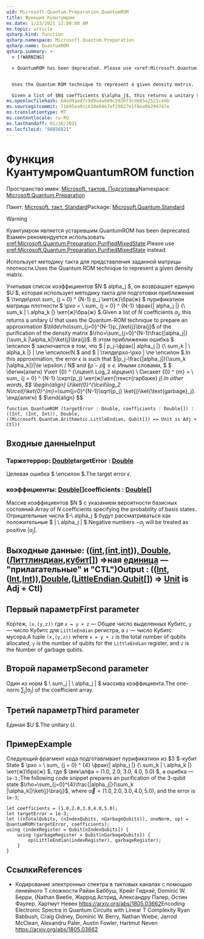 ```yaml
---
uid: Microsoft.Quantum.Preparation.QuantumROM
title: Функция Куантумром
ms.date: 1/23/2021 12:00:00 AM
ms.topic: article
qsharp.kind: function
qsharp.namespace: Microsoft.Quantum.Preparation
qsharp.name: QuantumROM
qsharp.summary: >-
  > [!WARNING]

  > QuantumROM has been deprecated. Please use <xref:Microsoft.Quantum.Preparation.PurifiedMixedState> instead.


  Uses the Quantum ROM technique to represent a given density matrix.

  Given a list of $N$ coefficients $\alpha_j$, this returns a unitary $U$ that uses the Quantum-ROM technique to prepare an approximation  $\tilde\rho\sum_{j=0}^{N-1}p_j\ket{j}\bra{j}$ of the purification of the density matrix $\rho=\sum_{j=0}^{N-1}\frac{|alpha_j|}{\sum_k |\alpha_k|}\ket{j}\bra{j}$. In this approximation, the error $\epsilon$ is such that $|p_j-\frac{|alpha_j|}{\sum_k |\alpha_k|}|\le \epsilon / N$ and $\|\tilde\rho - \rho\| \le \epsilon$. In other words, $$ \begin{align} U\ket{0}^{\lceil\log_2 N\rceil}\ket{0}^{m}=\sum_{j=0}^{N-1}\sqrt{p_j} \ket{j}\ket{\text{garbage}_j}. \end{align} $$
ms.openlocfilehash: 64ed9aed7c9d9a4a689c5926f3cd085a2521c4db
ms.sourcegitcommit: 71605ea9cc630e84e7ef29027e1f0ea06299747e
ms.translationtype: MT
ms.contentlocale: ru-RU
ms.lasthandoff: 01/26/2021
ms.locfileid: "98856821"
---
```

# <a name="quantumrom-function"></a><span data-ttu-id="a2d10-102">Функция Куантумром</span><span class="sxs-lookup"><span data-stu-id="a2d10-102">QuantumROM function</span></span>

<span data-ttu-id="a2d10-103">Пространство имен: [Microsoft. тактов. Подготовка](xref:Microsoft.Quantum.Preparation)</span><span class="sxs-lookup"><span data-stu-id="a2d10-103">Namespace: [Microsoft.Quantum.Preparation](xref:Microsoft.Quantum.Preparation)</span></span>

<span data-ttu-id="a2d10-104">Пакет: [Microsoft. такт. Standard](https://nuget.org/packages/Microsoft.Quantum.Standard)</span><span class="sxs-lookup"><span data-stu-id="a2d10-104">Package: [Microsoft.Quantum.Standard](https://nuget.org/packages/Microsoft.Quantum.Standard)</span></span>


> [!WARNING]
> <span data-ttu-id="a2d10-105">Куантумром является устаревшим.</span><span class="sxs-lookup"><span data-stu-id="a2d10-105">QuantumROM has been deprecated.</span></span> <span data-ttu-id="a2d10-106">Взамен рекомендуется использовать <xref:Microsoft.Quantum.Preparation.PurifiedMixedState>.</span><span class="sxs-lookup"><span data-stu-id="a2d10-106">Please use <xref:Microsoft.Quantum.Preparation.PurifiedMixedState> instead.</span></span>

<span data-ttu-id="a2d10-107">Использует методику такта для представления заданной матрицы плотности.</span><span class="sxs-lookup"><span data-stu-id="a2d10-107">Uses the Quantum ROM technique to represent a given density matrix.</span></span>

<span data-ttu-id="a2d10-108">Учитывая список коэффициентов $N $ alpha_j $, он возвращает единую $U $, которая использует методику такта для подготовки приближения $ \тилде\рхо\ sum_ {j = 0} ^ {N-1} p_j \кет{ж}\бра{ж} $ пурификатион матрицы плотности $ \рхо = \ sum_ {j = 0} ^ {N-1} \фрак{| alpha_j |} {\ sum_k | \ alpha_k |} \кет{ж}\бра{ж} $.</span><span class="sxs-lookup"><span data-stu-id="a2d10-108">Given a list of $N$ coefficients $\alpha_j$, this returns a unitary $U$ that uses the Quantum-ROM technique to prepare an approximation  $\tilde\rho\sum_{j=0}^{N-1}p_j\ket{j}\bra{j}$ of the purification of the density matrix $\rho=\sum_{j=0}^{N-1}\frac{|alpha_j|}{\sum_k |\alpha_k|}\ket{j}\bra{j}$.</span></span> <span data-ttu-id="a2d10-109">В этом приближении ошибка $ \епсилон $ заключается в том, что $ | p_j-\фрак{| alpha_j |} {\ sum_k | \ alpha_k |} | \ле \епсилон/N $ and $ \| \тилде\рхо-\рхо \| \ле \епсилон $.</span><span class="sxs-lookup"><span data-stu-id="a2d10-109">In this approximation, the error $\epsilon$ is such that $|p_j-\frac{|alpha_j|}{\sum_k |\alpha_k|}|\le \epsilon / N$ and $\|\tilde\rho - \rho\| \le \epsilon$.</span></span> <span data-ttu-id="a2d10-110">Иными словами, $ $ \бегин{алигн} У\кет {0} ^ {\лцеил\ Log_2 н\рцеил} \ Сисакет {0} ^ {m} = \ sum_ {j = 0} ^ {N-1} \скрт{p_j} \кет{ж}\кет{\текст{гарбаже} _j}.</span><span class="sxs-lookup"><span data-stu-id="a2d10-110">In other words, $$ \begin{align} U\ket{0}^{\lceil\log_2 N\rceil}\ket{0}^{m}=\sum_{j=0}^{N-1}\sqrt{p_j} \ket{j}\ket{\text{garbage}_j}.</span></span>
<span data-ttu-id="a2d10-111">\енд{алигн} $ $</span><span class="sxs-lookup"><span data-stu-id="a2d10-111">\end{align} $$</span></span>

```qsharp
function QuantumROM (targetError : Double, coefficients : Double[]) : ((Int, (Int, Int)), Double, ((Microsoft.Quantum.Arithmetic.LittleEndian, Qubit[]) => Unit is Adj + Ctl))
```


## <a name="input"></a><span data-ttu-id="a2d10-112">Входные данные</span><span class="sxs-lookup"><span data-stu-id="a2d10-112">Input</span></span>

### <a name="targeterror--double"></a><span data-ttu-id="a2d10-113">Таржетеррор: [Double](xref:microsoft.quantum.lang-ref.double)</span><span class="sxs-lookup"><span data-stu-id="a2d10-113">targetError : [Double](xref:microsoft.quantum.lang-ref.double)</span></span>

<span data-ttu-id="a2d10-114">Целевая ошибка $ \епсилон $.</span><span class="sxs-lookup"><span data-stu-id="a2d10-114">The target error $\epsilon$.</span></span>


### <a name="coefficients--double"></a><span data-ttu-id="a2d10-115">коэффициенты: [Double](xref:microsoft.quantum.lang-ref.double)[]</span><span class="sxs-lookup"><span data-stu-id="a2d10-115">coefficients : [Double](xref:microsoft.quantum.lang-ref.double)[]</span></span>

<span data-ttu-id="a2d10-116">Массив коэффициентов $N $ с указанием вероятности базисных состояний.</span><span class="sxs-lookup"><span data-stu-id="a2d10-116">Array of $N$ coefficients specifying the probability of basis states.</span></span>
<span data-ttu-id="a2d10-117">Отрицательные числа $-\ alpha_j $ будут рассматриваться как положительные $ | \ alpha_j | $.</span><span class="sxs-lookup"><span data-stu-id="a2d10-117">Negative numbers $-\alpha_j$ will be treated as positive $|\alpha_j|$.</span></span>



## <a name="output--intintintdoublelittleendianqubit--unit--is-adj--ctl"></a><span data-ttu-id="a2d10-118">Выходные данные: (([int](xref:microsoft.quantum.lang-ref.int),[(int](xref:microsoft.quantum.lang-ref.int),[int](xref:microsoft.quantum.lang-ref.int)))[, Double](xref:microsoft.quantum.lang-ref.double), ([Литтлиндиан](xref:Microsoft.Quantum.Arithmetic.LittleEndian),[кубит](xref:microsoft.quantum.lang-ref.qubit)[]) =>ная [единица](xref:microsoft.quantum.lang-ref.unit)  — "прилагательные" и "CTL")</span><span class="sxs-lookup"><span data-stu-id="a2d10-118">Output : (([Int](xref:microsoft.quantum.lang-ref.int),([Int](xref:microsoft.quantum.lang-ref.int),[Int](xref:microsoft.quantum.lang-ref.int))),[Double](xref:microsoft.quantum.lang-ref.double),([LittleEndian](xref:Microsoft.Quantum.Arithmetic.LittleEndian),[Qubit](xref:microsoft.quantum.lang-ref.qubit)[]) => [Unit](xref:microsoft.quantum.lang-ref.unit)  is Adj + Ctl)</span></span>

## <a name="first-parameter"></a><span data-ttu-id="a2d10-119">Первый параметр</span><span class="sxs-lookup"><span data-stu-id="a2d10-119">First parameter</span></span>

<span data-ttu-id="a2d10-120">Кортеж, `(x,(y,z))` где `x = y + z` — Общее число выделенных Кубитс, `y` — число Кубитс для `LittleEndian` регистра, а `z` — число Кубитс мусора.</span><span class="sxs-lookup"><span data-stu-id="a2d10-120">A tuple `(x,(y,z))` where `x = y + z` is the total number of qubits allocated, `y` is the number of qubits for the `LittleEndian` register, and `z` is the Number of garbage qubits.</span></span>

## <a name="second-parameter"></a><span data-ttu-id="a2d10-121">Второй параметр</span><span class="sxs-lookup"><span data-stu-id="a2d10-121">Second parameter</span></span>

<span data-ttu-id="a2d10-122">Один из норм $ \ sum_j | \ alpha_j | $ массива коэффициента.</span><span class="sxs-lookup"><span data-stu-id="a2d10-122">The one-norm $\sum_j |\alpha_j|$ of the coefficient array.</span></span>

## <a name="third-parameter"></a><span data-ttu-id="a2d10-123">Третий параметр</span><span class="sxs-lookup"><span data-stu-id="a2d10-123">Third parameter</span></span>

<span data-ttu-id="a2d10-124">Единая $U $.</span><span class="sxs-lookup"><span data-stu-id="a2d10-124">The unitary $U$.</span></span>

## <a name="example"></a><span data-ttu-id="a2d10-125">Пример</span><span class="sxs-lookup"><span data-stu-id="a2d10-125">Example</span></span>

<span data-ttu-id="a2d10-126">Следующий фрагмент кода подготавливает пурификатион из $3 $-кубит State $ \рхо = \ sum_ {j = 0} ^ {4} \фрак{| alpha_j |} {\ sum_k | \ alpha_k |} \кет{ж}\бра{ж} $, где $ \век\алфа = (1.0, 2.0, 3.0, 4.0, 5.0) $, а ошибка — `1e-3` ;</span><span class="sxs-lookup"><span data-stu-id="a2d10-126">The following code snippet prepares an purification of the $3$-qubit state $\rho=\sum_{j=0}^{4}\frac{|alpha_j|}{\sum_k |\alpha_k|}\ket{j}\bra{j}$, where $\vec\alpha=(1.0,2.0,3.0,4.0,5.0)$, and the error is `1e-3`;</span></span>

```qsharp
let coefficients = [1.0,2.0,3.0,4.0,5.0];
let targetError = 1e-3;
let ((nTotalQubits, (nIndexQubits, nGarbageQubits)), oneNorm, op) = QuantumROM(targetError, coefficients);
using (indexRegister = Qubit[nIndexQubits]) {
    using (garbageRegister = Qubit[nGarbageQubits]) {
        op(LittleEndian(indexRegister), garbageRegister);
    }
}
```

## <a name="references"></a><span data-ttu-id="a2d10-127">Ссылки</span><span class="sxs-lookup"><span data-stu-id="a2d10-127">References</span></span>

- <span data-ttu-id="a2d10-128">Кодирование электронных спектра в тактовых каналах с помощью линейного T сложности Райан Баббуш, Крейг Гиднэй, Dominic W. Берри, (Nathan Виебе, Жаррод Астрид, Александру Палер, Остин Фаулер, Хартмут Невен https://arxiv.org/abs/1805.03662</span><span class="sxs-lookup"><span data-stu-id="a2d10-128">Encoding Electronic Spectra in Quantum Circuits with Linear T Complexity Ryan Babbush, Craig Gidney, Dominic W. Berry, Nathan Wiebe, Jarrod McClean, Alexandru Paler, Austin Fowler, Hartmut Neven https://arxiv.org/abs/1805.03662</span></span>